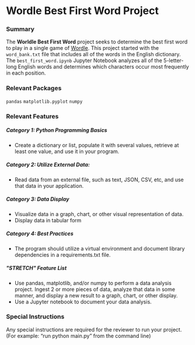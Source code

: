 # Wordle Best First Word Project

### Summary
The **Worldle Best First Word** project seeks to determine the best first word to play in a single game of [Wordle](https://www.nytimes.com/games/wordle/index.html). This project started with the `word_bank.txt` file that includes all of the words in the English dictionary. The `best_first_word.ipynb` Jupyter Notebook analyzes all of the 5-letter-long English words and determines which characters occur most frequently in each position. 

### Relevant Packages
`pandas`
`matplotlib.pyplot`
`numpy`

### Relevant Features
##### Category 1: Python Programming Basics
- Create a dictionary or list, populate it with several values, retrieve at least one value, and use it in your program.
##### Category 2: Utilize External Data:
- Read data from an external file, such as text, JSON, CSV, etc, and use that data in your application.
##### Category 3: Data Display
- Visualize data in a graph, chart, or other visual representation of data.
- Display data in tabular form
##### Category 4: Best Practices
- The program should utilize a virtual environment and document library dependencies in a requirements.txt file.
##### *"STRETCH"* Feature List
- Use pandas, matplotlib, and/or numpy to perform a data analysis project. Ingest 2 or more pieces of data, analyze that data in some manner, and display a new result to a graph, chart, or other display.
- Use a Jupyter notebook to document your data analysis.


### Special Instructions
Any special instructions are required for the reviewer to run your project. (For example: “run python main.py” from the command line)
